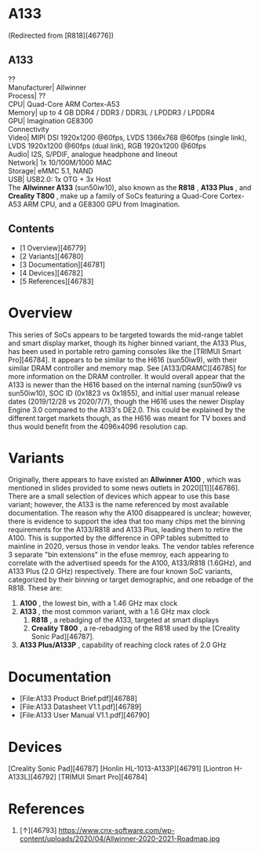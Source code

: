 # A133
(Redirected from [R818][46776])
 
A133  
---  
??  
Manufacturer|  Allwinner  
Process|  ??  
CPU|  Quad-Core ARM Cortex-A53  
Memory|  up to 4 GB DDR4 / DDR3 / DDR3L / LPDDR3 / LPDDR4  
GPU|  Imagination GE8300  
Connectivity  
Video|  MIPI DSI 1920x1200 @60fps, LVDS 1366x768 @60fps (single link), LVDS 1920x1200 @60fps (dual link), RGB 1920x1200 @60fps  
Audio|  I2S, S/PDIF, analogue headphone and lineout  
Network|  1x 10/100M/1000 MAC  
Storage|  eMMC 5.1, NAND  
USB|  USB2.0: 1x OTG + 3x Host  
The **Allwinner A133** (sun50iw10), also known as the **R818** , **A133 Plus** , and **Creality T800** , make up a family of SoCs featuring a Quad-Core Cortex-A53 ARM CPU, and a GE8300 GPU from Imagination. 
## Contents
  * [1 Overview][46779]
  * [2 Variants][46780]
  * [3 Documentation][46781]
  * [4 Devices][46782]
  * [5 References][46783]

# Overview
This series of SoCs appears to be targeted towards the mid-range tablet and smart display market, though its higher binned variant, the A133 Plus, has been used in portable retro gaming consoles like the [TRIMUI Smart Pro][46784]. It appears to be similar to the H616 (sun50iw9), with their similar DRAM controller and memory map. See [A133/DRAMC][46785] for more information on the DRAM controller. 
It would overall appear that the A133 is newer than the H616 based on the internal naming (sun50iw9 vs sun50iw10), SOC ID (0x1823 vs 0x1855), and initial user manual release dates (2019/12/28 vs 2020/7/7), though the H616 uses the newer Display Engine 3.0 compared to the A133's DE2.0. This could be explained by the different target markets though, as the H616 was meant for TV boxes and thus would benefit from the 4096x4096 resolution cap. 
# Variants
Originally, there appears to have existed an **Allwinner A100** , which was mentioned in slides provided to some news outlets in 2020[[1]][46786]. There are a small selection of devices which appear to use this base variant; however, the A133 is the name referenced by most available documentation. The reason why the A100 disappeared is unclear; however, there is evidence to support the idea that too many chips met the binning requirements for the A133/R818 and A133 Plus, leading them to retire the A100. This is supported by the difference in OPP tables submitted to mainline in 2020, versus those in vendor leaks. The vendor tables reference 3 separate "bin extensions" in the efuse memroy, each appearing to correlate with the advertised speeds for the A100, A133/R818 (1.6GHz), and A133 Plus (2.0 GHz) respectively. 
There are four known SoC variants, categorized by their binning or target demographic, and one rebadge of the R818. These are: 
  1. **A100** , the lowest bin, with a 1.46 GHz max clock
  2. **A133** , the most common variant, with a 1.6 GHz max clock 
     1. **R818** , a rebadging of the A133, targeted at smart displays
     2. **Creality T800** , a re-rebadging of the R818 used by the [Creality Sonic Pad][46787].
  3. **A133 Plus/A133P** , capability of reaching clock rates of 2.0 GHz

# Documentation
  * [File:A133 Product Brief.pdf][46788]
  * [File:A133 Datasheet V1.1.pdf][46789]
  * [File:A133 User Manual V1.1.pdf][46790]

# Devices
[Creality Sonic Pad][46787]
[Honlin HL-1013-A133P][46791]
[Liontron H-A133L][46792]
[TRIMUI Smart Pro][46784]
# References
  1. [↑][46793] <https://www.cnx-software.com/wp-content/uploads/2020/04/Allwinner-2020-2021-Roadmap.jpg>
